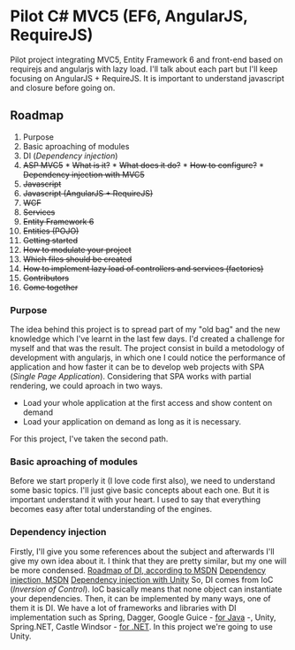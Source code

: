 Pilot C# MVC5 (EF6, AngularJS, RequireJS)
============================
Pilot project integrating MVC5, Entity Framework 6 and front-end based on requirejs and angularjs with lazy load. I'll talk about each part but I'll keep focusing on AngularJS + RequireJS. It is important to understand javascript and closure before going on.

## Roadmap
1. Purpose
2. Basic aproaching of modules
  1. DI (*Dependency injection*)
  2. ~~ASP MVC5~~
    * ~~What is it?~~
    * ~~What does it do?~~
    * ~~How to configure?~~
    * ~~Dependency injection with MVC5~~
  3. ~~Javascript~~
  4. ~~Javascript (AngularJS + RequireJS)~~
  5. ~~WCF~~
  6. ~~Services~~
  7. ~~Entity Framework 6~~
  8. ~~Entities (POJO)~~
3. ~~Getting started~~
  1. ~~How to modulate your project~~
  2. ~~Which files should be created~~
  3. ~~How to implement lazy load of controllers and services (factories)~~
4. ~~Contributors~~
5. ~~Come together~~


### Purpose
The idea behind this project is to spread part of my "old bag" and the new knowledge which I've learnt in the last few days. I'd created a challenge for myself and that was the result. The project consist in build a metodology of development with angularjs, in which one I could notice the performance of application and how faster it can be to develop web projects with SPA (*Single Page Application*).
Considering that SPA works with partial rendering, we could aproach in two ways.
* Load your whole application at the first access and show content on demand
* Load your application on demand as long as it is necessary.

For this project, I've taken the second path.

### Basic aproaching of modules
Before we start properly it (I love code first also), we need to understand some basic topics. I'll just give basic concepts about each one. But it is important understand it with your heart. I used to say that everything becomes easy after total understanding of the engines.

### Dependency injection
Firstly, I'll give you some references about the subject and afterwards I'll give my own idea about it. I think that they are pretty similar, but my one will be more condensed. 
[Roadmap of DI, according to MSDN](http://msdn.microsoft.com/en-us/library/dn223671%28v=pandp.30%29.aspx)
[Dependency injection, MSDN](http://msdn.microsoft.com/en-us/library/dn178469(v=pandp.30).aspx)
[Dependency injection with Unity](http://msdn.microsoft.com/en-us/library/dn178463(v=pandp.30).aspx)
So, DI comes from IoC (*Inversion of Control*). IoC basically means that none object can instantiate your dependencies. Then, it can be implemented by many ways, one of them it is DI. We have a lot of frameworks and libraries with DI implementation such as Spring, Dagger, Google Guice - [for Java](https://keyholesoftware.com/2014/02/17/dependency-injection-options-for-java/) -, Unity, Spring.NET, Castle Windsor - [for .NET](http://www.hanselman.com/blog/ListOfNETDependencyInjectionContainersIOC.aspx).
In this project we're going to use Unity.
